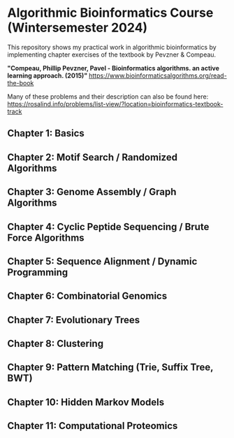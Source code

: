 # Algorithmic Bioinformatics Course (Wintersemester 2024)

This repository shows my practical work in algorithmic bioinformatics by implementing chapter exercises of the textbook by Pevzner & Compeau.

<b>"Compeau, Phillip Pevzner, Pavel - Bioinformatics algorithms. an active learning approach. (2015)" </b> https://www.bioinformaticsalgorithms.org/read-the-book 

Many of these problems and their description can also be found here: https://rosalind.info/problems/list-view/?location=bioinformatics-textbook-track

## Chapter 1: Basics
## Chapter 2: Motif Search / Randomized Algorithms
## Chapter 3: Genome Assembly / Graph Algorithms
## Chapter 4: Cyclic Peptide Sequencing / Brute Force Algorithms
## Chapter 5: Sequence Alignment / Dynamic Programming
## Chapter 6: Combinatorial Genomics
## Chapter 7: Evolutionary Trees
## Chapter 8: Clustering
## Chapter 9: Pattern Matching (Trie, Suffix Tree, BWT) 
## Chapter 10: Hidden Markov Models
## Chapter 11: Computational Proteomics
